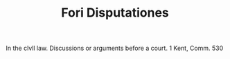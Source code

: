 ---
title: Fori Disputationes
letter: F
permalink: "/definitions/bld-fori-disputationes.html"
body: In the clvll law. Discussions or arguments before a court. 1 Kent, Comm. 530
published_at: '2018-07-07'
source: Black's Law Dictionary 2nd Ed (1910)
layout: post
---
